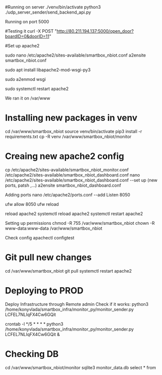

#Running on server
./venv/bin/activate
python3 ./udp_server_sender/send_backend_api.py

Running on port 5000

#Testing it
curl -X POST "http://80.211.194.137:5000/open_door?boardID=0&doorID=11"


#Set up apache2

sudo nano /etc/apache2/sites-available/smartbox_nbiot.conf
a2ensite smartbox_nbiot.conf


sudo apt install libapache2-mod-wsgi-py3

sudo a2enmod wsgi

sudo systemctl restart apache2

We ran it on /var/www



# Installing new packages in venv

cd /var/www/smartbox_nbiot
source venv/bin/activate
pip3 install -r requirements.txt
cp -R venv /var/www/smartbox_nbiot/monitor

# Creaing new apache2 config
cp /etc/apache2/sites-available/smartbox_nbiot_monitor.conf /etc/apache2/sites-available/smartbox_nbiot_dashboard.conf
nano /etc/apache2/sites-available/smartbox_nbiot_dashboard.conf
--set up (new ports, patsh ,...)
a2ensite smartbox_nbiot_dashboard.conf

Adding ports
nano /etc/apache2/ports.conf
--add Listen 8050

ufw allow 8050
ufw reload

reload apache2
systemctl reload apache2
systemctl restart apache2

Setting up permissions
chmod -R 755 /var/www/smartbox_nbiot
chown -R www-data:www-data /var/www/smartbox_nbiot

Check config
apachectl configtest

# Git pull new changes

cd /var/www/smartbox_nbiot
git pull
systemctl restart apache2

# Deploying to PROD
Deploy Infrastructure through Remote admin
Check if it works:
python3 /home/konyvlada/smartbox_infra/monitor_py/monitor_sender.py LCFEL7NLIqFX4Cw6GQit

crontab -l
*/5 * * * * python3 /home/konyvlada/smartbox_infra/monitor_py/monitor_sender.py LCFEL7NLIqFX4Cw6GQit &

# Checking DB

cd /var/www/smartbox_nbiot/monitor
sqlite3 monitor_data.db
select * from 
